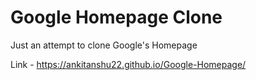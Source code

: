 # Google Homepage Clone

Just an attempt to clone Google's Homepage

Link - https://ankitanshu22.github.io/Google-Homepage/
